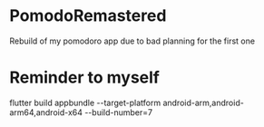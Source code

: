 # PomodoRemastered
Rebuild of my pomodoro app due to bad planning for the first one

# Reminder to myself
flutter build appbundle --target-platform android-arm,android-arm64,android-x64 --build-number=7